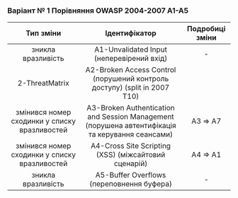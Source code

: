 ### Варіант № 1 Порівняння OWASP 2004-2007 A1-A5
| Тип зміни | Ідентифікатор | Подробиці зміни |
|:---------:|:-------------:|:---------------:|
| зникла вразливість | A1-Unvalidated Input (неперевірений вхід) | - |
|   2-ThreatMatrix  | A2-Broken Access Control (порушений контроль доступу) (split in 2007 T10) |  |
| змінився номер сходинки у списку вразливостей | A3-Broken Authentication and Session Management (порушена автентифікація та керування сеансами) | А3 => A7 |
| змінився номер сходинки у списку вразливостей | A4-Cross Site Scripting (XSS) (міжсайтовий сценарій) | A4 => A1 |
| зникла вразливість | A5-Buffer Overflows (переповнення буфера) | - |
